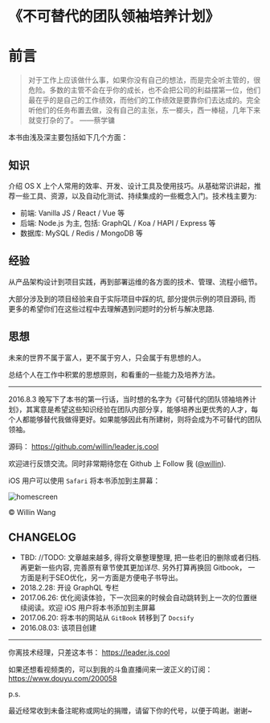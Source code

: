 # 《不可替代的团队领袖培养计划》

# 前言

> 对于工作上应该做什么事，如果你没有自己的想法，而是完全听主管的，很危险。多数的主管不会在乎你的成长，也不会把公司的利益摆第一位，他们最在乎的是自己的工作绩效，而他们的工作绩效是要靠你们去达成的。完全听他们的任务布置去做，没有自己的主张，东一榔头，西一棒槌，几年下来就变打杂的了。
> ——蔡学镛

本书由浅及深主要包括如下几个方面：

## 知识

介绍 OS X 上个人常用的效率、开发、设计工具及使用技巧。从基础常识讲起，推荐一些工具、资源，以及自动化测试、持续集成的一些概念入门。技术栈主要为:

- 前端: Vanilla JS / React / Vue 等
- 后端: Node.js 为主, 包括: GraphQL / Koa / HAPI / Express 等
- 数据库: MySQL / Redis / MongoDB 等

## 经验

从产品架构设计到项目实践，再到部署运维的各方面的技术、管理、流程小细节。

大部分涉及到的项目经验来自于实际项目中踩的坑, 部分提供示例的项目源码, 而更多的希望你们在这些过程中去理解遇到问题时的分析与解决思路.

## 思想

未来的世界不属于富人，更不属于穷人，只会属于有思想的人。

总结个人在工作中积累的思想原则，和看重的一些能力及培养方法。

---

2016.8.3 晚写下了本书的第一行话，当时想的名字为《可替代的团队领袖培养计划》，其寓意是希望这些知识经验在团队内部分享，能够培养出更优秀的人才，每个人都能够替代我做得更好。如果能够因此有所建树，则将会成为不可替代的团队领袖。

源码： <https://github.com/willin/leader.js.cool>

欢迎进行反馈交流。同时非常期待您在 Github 上 Follow 我 ([@willin](https://github.com/willin)).

iOS 用户可以使用 `Safari` 将本书添加到主屏幕：

![homescreen](https://user-images.githubusercontent.com/1890238/27512999-4c20f87e-591b-11e7-8682-a5fb52635d00.jpg)

&copy; Willin Wang

## CHANGELOG

- TBD: //TODO: 文章越来越多, 得将文章整理整理, 把一些老旧的删除或者归档. 再更新一些内容, 完善原有章节使其更加详尽. 另外打算再换回 Gitbook， 一方面是利于SEO优化，另一方面是方便电子书导出。
- 2018.2.28: 开设 GraphQL 专栏
- 2017.06.26: 优化阅读体验，下一次回来的时候会自动跳转到上一次的位置继续阅读。欢迎 iOS 用户将本书添加到主屏幕
- 2017.06.20: 将本书的网站从 `GitBook` 转移到了 `Docsify`
- 2016.08.03: 该项目创建

---

你离技术经理，只差这本书： <https://leader.js.cool>

如果还想看视频类的，可以到我的斗鱼直播间来一波正义的订阅： <https://www.douyu.com/200058>

p.s.

最近经常收到未备注昵称或网址的捐赠，请留下你的代号，以便于鸣谢。谢谢~
